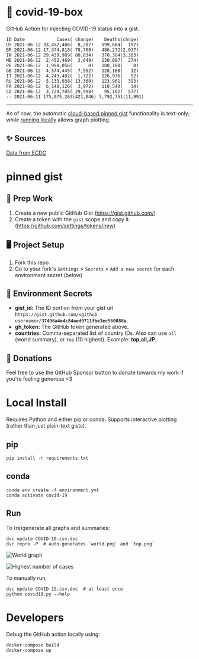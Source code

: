 # 🏥 covid-19-box

GitHub Action for injecting COVID-19 status into a gist.

```
ID Date            Cases( change)    Deaths(chnge)
US 2021-06-12 33,457,406(  8,207)   599,664(  192)
BR 2021-06-12 17,374,818( 78,700)   486,272(2,037)
IN 2021-06-12 29,439,989( 80,834)   370,384(3,303)
ME 2021-06-12  2,452,469(  3,649)   230,097(  274)
PE 2021-06-12  1,998,056(      0)   188,100(    0)
GB 2021-06-12  4,574,445(  7,552)   128,160(   12)
IT 2021-06-12  4,243,482(  1,722)   126,976(   52)
RU 2021-06-12  5,133,938( 13,360)   123,961(  393)
FR 2021-06-12  6,148,126(  3,972)   110,540(   34)
CO 2021-06-12  3,724,705( 29,998)    95,192(  577)
-- 2021-06-11 175,075,263(421,046) 3,792,751(11,991)
```

---

As of now, the automatic [cloud-based pinned gist](#pinned-gist) functionality is text-only;
while [running locally](#local-install) allows graph plotting.

## ✨ Sources

[Data from ECDC](https://www.ecdc.europa.eu/en/publications-data/download-todays-data-geographic-distribution-covid-19-cases-worldwide)

# pinned gist

## 🎒 Prep Work
1. Create a new public GitHub Gist (https://gist.github.com/)
1. Create a token with the `gist` scope and copy it. (https://github.com/settings/tokens/new)

## 🖥 Project Setup
1. Fork this repo
1. Go to your fork's `Settings` > `Secrets` > `Add a new secret` for each environment secret (below)

## 🤫 Environment Secrets
- **gist_id:** The ID portion from your gist url `https://gist.github.com/<github username>/`**`37496a4e4c84aed9711fbe3ec560888a`**.
- **gh_token:** The GitHub token generated above.
- **countries:** Comma-separated list of country IDs. Also can use `all` (world summary), or `top` (10 highest). Example: **top,all,JP**.

## 💸 Donations

Feel free to use the GitHub Sponsor button to donate towards my work if you're feeling generous <3

# Local Install

Requires Python and either pip or conda. Supports interactive plotting (rather than just plain-text gists).

## pip

```
pip install -r requirements.txt
```

## conda

```
conda env create -f environment.yml
conda activate covid-19
```

## Run

To (re)generate all graphs and summaries:

```
dvc update COVID-19.csv.dvc
dvc repro -P  # auto-generates `world.png` and `top.png`
```

![World graph](world.png)

![Highest number of cases](top.png)

To manually run,

```
dvc update COVID-19.csv.dvc  # at least once
python covid19.py --help
```

# Developers

Debug the GitHub action locally using:

```
docker-compose build
docker-compose up
```
